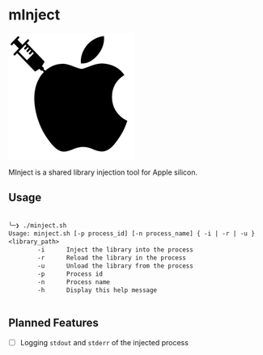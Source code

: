 # mInject
<!-- add the svg logo -->
<img src="https://raw.githubusercontent.com/EzraEllette/minject/8dd515534d7c963faf936a40ab1b2941320bd2dd/assets/MInject.svg" width="250" height="250">

MInject is a shared library injection tool for Apple silicon.

## Usage
```

╰─❯ ./minject.sh                  
Usage: minject.sh [-p process_id] [-n process_name] { -i | -r | -u } <library_path>
        -i      Inject the library into the process
        -r      Reload the library in the process
        -u      Unload the library from the process
        -p      Process id
        -n      Process name
        -h      Display this help message


```

## Planned Features
- [ ] Logging `stdout` and `stderr` of the injected process
